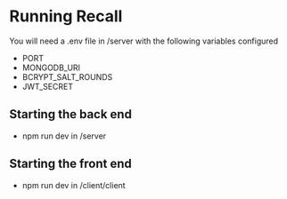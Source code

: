 

# Running Recall
You will need a .env file in /server with the following variables configured
- PORT
- MONGODB_URI
- BCRYPT_SALT_ROUNDS
- JWT_SECRET

## Starting the back end
- npm run dev in /server

## Starting the front end
- npm run dev in /client/client